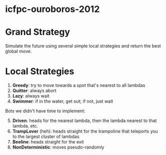 icfpc-ouroboros-2012
====================

Grand Strategy
==============

Simulate the future using several simple local strategies and return the best global move.

Local Strategies
================

1. **Greedy**: try to move towards a spot that's nearest to all lambdas
2. **Quitter**: always abort
3. **Lazy**: always wait
4. **Swimmer**: if in the water, get out; if not, just wait

Bots we didn't have time to implement:

5. **Driven**: heads for the nearest lambda, then the lambda nearest to that lambda, etc.
6. **TrampLover** (heh): heads straight for the trampoline that teleports you to the largest cluster of lambdas
7. **Beeline**: heads straight for the exit
8. **NonDeterministic**: moves pseudo-randomly
